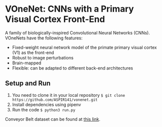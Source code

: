 # VOneNet: CNNs with a Primary Visual Cortex Front-End

A family of biologically-inspired Convolutional Neural Networks (CNNs). VOneNets have the following features:
- Fixed-weight neural network model of the primate primary visual cortex (V1) as the front-end
- Robust to image perturbations
- Brain-mapped
- Flexible: can be adapted to different back-end architectures

## Setup and Run
1. You need to clone it in your local repository
  `$ git clone https://github.com/ASPIR141/vonenet.git`
2. Install dependencies using pipenv
3. Run the code
  `$ python3 run.py`

Conveyor Belt dataset can be found at [this link](https://drive.google.com/drive/folders/1TycfdqGih3hHYS3hM70rybKH8rfGUiyr?usp=sharing).
